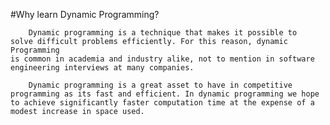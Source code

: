 #Why learn Dynamic Programming?
	
		Dynamic programming is a technique that makes it possible to 
	solve difficult problems efficiently. For this reason, dynamic Programming
	is common in academia and industry alike, not to mention in software
	engineering interviews at many companies.
	
		Dynamic programming is a great asset to have in competitive 
	programming as its fast and efficient. In dynamic programming we hope
	to achieve significantly faster computation time at the expense of a
	modest increase in space used.
		


